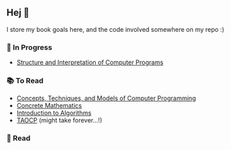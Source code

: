 ## Hej 👋

I store my book goals here, and the code involved somewhere on my repo :) 

### 📖 In Progress
* [Structure and Interpretation of Computer Programs](https://en.wikipedia.org/wiki/Structure_and_Interpretation_of_Computer_Programs)

### 📚 To Read
* [Concepts, Techniques, and Models of Computer Programming](https://en.wikipedia.org/wiki/Concepts,_Techniques,_and_Models_of_Computer_Programming)
* [Concrete Mathematics](https://en.wikipedia.org/wiki/Concrete_Mathematics)
* [Introduction to Algorithms](https://en.wikipedia.org/wiki/Introduction_to_Algorithms)
* [TAOCP](https://en.wikipedia.org/wiki/The_Art_of_Computer_Programming) (might take forever...!)

### 📕 Read
